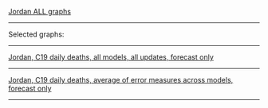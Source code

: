 [Jordan ALL graphs]()

***

Selected graphs:

***

[Jordan, C19 daily deaths, all models, all updates, forecast only]()


***

[Jordan, C19 daily deaths, average of error measures across models, forecast only]()


***
